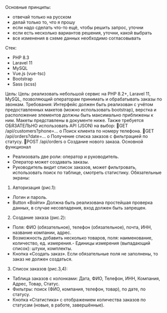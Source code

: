 Основные принципы:
- отвечай только на русском
- делай только то, что я прошу
- если надо сделать что-то ещё, чтобы решить запрос, уточни
- если есть несколько вариантов решения, уточни, какой выбрать
- все изменения в схеме данных необходимо согласовывать

Стек:
- PHP 8.3
- Laravel 11
- MySQL
- Vue.js (vue-tsc)
- Bootstrap
- Sass (scss)


Цель:
Цель: реализовать небольшой сервис на PHP 8.2+, Laravel 11, MySQL,
позволяющий операторам принимать и обрабатывать заказы по звонкам.
Требования:
Интерфейс должен быть реализован с учётом предоставленных макетов (можно
использовать bootstrap), верстка и расположение элементов должны быть
максимально приближены к ним.
Макеты представлены в документе ниже. Также требуется ОБЯЗАТЕЛЬНО
использовать API (JSON) на выбор:
GET /api/customers?phone=...
o Поиск клиента по номеру телефона.
GET /api/orders?date=...
o Получение списка заказов с фильтрацией по статусу.
POST /api/orders
o Cоздание нового заказа.
Основной функционал
- Реализовать две роли: оператор и руководитель.
- Оператор может создавать заказы.
- Руководитель видит список заказов, может фильтровать, использовать поиск
  по таблице, смотреть статистику.
  Обязательные экраны:
1. Авторизация (рис.1):
- Логин и пароль.
- Button «Войти»
  Должна быть реализована простейшая проверка данных, в случае
  несовпадения, вход должен быть запрещен.
2. Создание заказа (рис.2):
- Поля: ФИО (обязательное), телефон (обязательное), почта, ИНН,
  название компании, адрес.
- Возможность добавить несколько товаров, поля: наименование,
  количество, ед. измерения.- Единицы измерения (выпадающий список): штуки, комплекты.
- Кнопка «Создать заказ».
  Если обязательные поля не заполнены, то заказ не должен создаться.
3. Список заказов (рис.3,4):
- Таблица заказов с колонками: Дата, ФИО, Телефон, ИНН, Компания, Адрес,
  Товар, Статус.
- Фильтры: поиск (ФИО, компания, телефон, товар), по дате, по статусу.
- Кнопка «Статистика» с отображением количества заказов по статусам (новые,
  в работе, завершённые).
